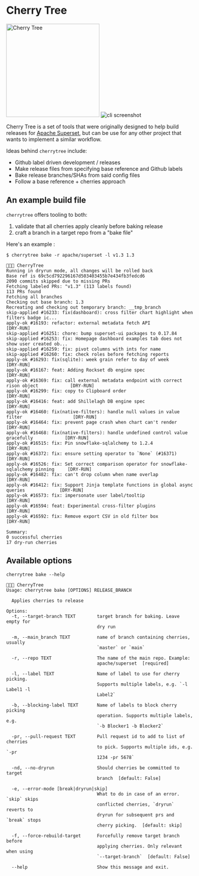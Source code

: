 # Cherry Tree

<img src="https://i.imgur.com/QGyxImm.jpg" title="Cherry Tree" width="250" />
<img src="https://user-images.githubusercontent.com/487433/64575430-b62bff00-d328-11e9-80db-886c5d287941.png" title="cli screenshot" />

Cherry Tree is a set of tools that were originally designed to help
build releases for
[Apache Superset](https://github.com/apache/incubator-superset),
but can be use for any other project
that wants to implement a similar workflow.

Ideas behind `cherrytree` include:
* Github label driven development / releases
* Make release files from specifying base reference and Github labels
* Bake release branches/SHAs from said config files
* Follow a base reference + cherries approach

## An example build file

`cherrytree` offers tooling to both:
1. validate that all cherries apply cleanly before baking release
2. craft a branch in a target repo from a "bake file"

Here's an example :

`$ cherrytree bake -r apache/superset -l v1.3 1.3`
```
🍒🌳🍒 CherryTree
Running in dryrun mode, all changes will be rolled back
Base ref is 69c5cd792296167d503403455b7e434fb3fedcd6
2090 commits skipped due to missing PRs
Fetching labeled PRs: "v1.3" (113 labels found)
113 PRs found
Fetching all branches
Checking out base branch: 1.3
Recreating and checking out temporary branch: __tmp_branch
skip-applied #16233: fix(dashboard): cross filter chart highlight when filters badge ic...
apply-ok #16193: refactor: external metadata fetch API                                     [DRY-RUN]
skip-applied #16251: chore: bump superset-ui packages to 0.17.84
skip-applied #16253: fix: Homepage dashboard examples tab does not show user created ob...
skip-applied #16259: fix: pivot columns with ints for name
skip-applied #16260: fix: check roles before fetching reports
apply-ok #16293: fix(sqlite): week grain refer to day of week                              [DRY-RUN]
apply-ok #16167: feat: Adding Rockset db engine spec                                       [DRY-RUN]
apply-ok #16369: fix: call external metadata endpoint with correct rison object            [DRY-RUN]
apply-ok #16299: fix: copy to Clipboard order                                              [DRY-RUN]
apply-ok #16416: feat: add Shillelagh DB engine spec                                       [DRY-RUN]
apply-ok #16460: fix(native-filters): handle null values in value filter                   [DRY-RUN]
apply-ok #16464: fix: prevent page crash when chart can't render                           [DRY-RUN]
apply-ok #16468: fix(native-filters): handle undefined control value gracefully            [DRY-RUN]
apply-ok #16515: fix: Pin snowflake-sqlalchemy to 1.2.4                                    [DRY-RUN]
apply-ok #16372: fix: ensure setting operator to `None` (#16371)                           [DRY-RUN]
apply-ok #16526: fix: Set correct comparison operator for snowflake-sqlalchemy pinning     [DRY-RUN]
apply-ok #16482: fix: can't drop column when name overlap                                  [DRY-RUN]
apply-ok #16412: fix: Support Jinja template functions in global async queries             [DRY-RUN]
apply-ok #16573: fix: impersonate user label/tooltip                                       [DRY-RUN]
apply-ok #16594: feat: Experimental cross-filter plugins                                   [DRY-RUN]
apply-ok #16592: fix: Remove export CSV in old filter box                                  [DRY-RUN]

Summary:
0 successful cherries
17 dry-run cherries
```

## Available options

`cherrytree bake --help`

```
🍒🌳🍒 CherryTree
Usage: cherrytree bake [OPTIONS] RELEASE_BRANCH

  Applies cherries to release

Options:
  -t, --target-branch TEXT        target branch for baking. Leave empty for
                                  dry run

  -m, --main_branch TEXT          name of branch containing cherries, usually
                                  `master` or `main`

  -r, --repo TEXT                 The name of the main repo. Example:
                                  apache/superset  [required]

  -l, --label TEXT                Name of label to use for cherry picking.
                                  Supports multiple labels, e.g. `-l Label1 -l
                                  Label2`

  -b, --blocking-label TEXT       Name of labels to block cherry picking
                                  operation. Supports multiple labels, e.g.
                                  `-b Blocker1 -b Blocker2`

  -pr, --pull-request TEXT        Pull request id to add to list of cherries
                                  to pick. Supports multiple ids, e.g. `-pr
                                  1234 -pr 5678`

  -nd, --no-dryrun                Should cherries be committed to target
                                  branch  [default: False]

  -e, --error-mode [break|dryrun|skip]
                                  What to do in case of an error. `skip` skips
                                  conflicted cherries, `dryrun` reverts to
                                  dryrun for subsequent prs and `break` stops
                                  cherry picking.  [default: skip]

  -f, --force-rebuild-target      Forcefully remove target branch before
                                  applying cherries. Only relevant when using
                                  `--target-branch`  [default: False]

  --help                          Show this message and exit.
```